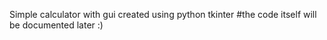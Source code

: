 Simple calculator with gui created using python tkinter
#the code itself will be documented later :)
